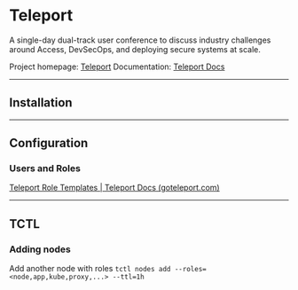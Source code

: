 # Teleport

A single-day dual-track user conference to discuss industry challenges around Access, DevSecOps, and deploying secure systems at scale.

Project homepage: [Teleport](https://goteleport.com/)
Documentation: [Teleport Docs](https://goteleport.com/docs/)

---
## Installation



---
## Configuration

### Users and Roles

[Teleport Role Templates | Teleport Docs (goteleport.com)](https://goteleport.com/docs/access-controls/guides/role-templates/)


---
## TCTL

### Adding nodes
Add another node with roles `tctl nodes add --roles=<node,app,kube,proxy,...> --ttl=1h`